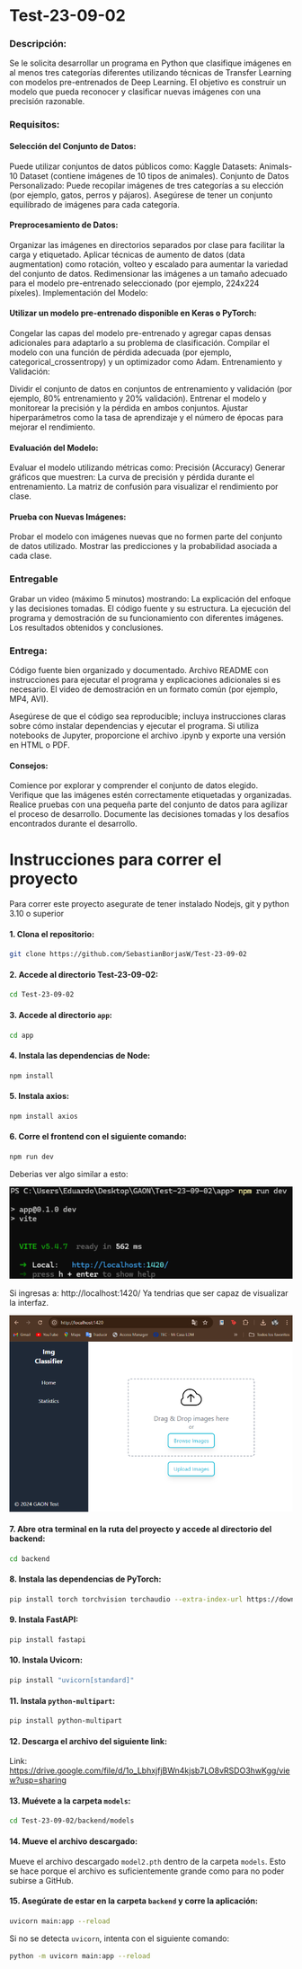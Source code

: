 # Test-23-09-02

### Descripción:

Se le solicita desarrollar un programa en Python que clasifique imágenes en al menos tres categorías diferentes utilizando técnicas de Transfer Learning con modelos pre-entrenados de Deep Learning. El objetivo es construir un modelo que pueda reconocer y clasificar nuevas imágenes con una precisión razonable.

### Requisitos:

#### Selección del Conjunto de Datos:

Puede utilizar conjuntos de datos públicos como:
Kaggle Datasets: Animals-10 Dataset (contiene imágenes de 10 tipos de animales).
Conjunto de Datos Personalizado: Puede recopilar imágenes de tres categorías a su elección (por ejemplo, gatos, perros y pájaros).
Asegúrese de tener un conjunto equilibrado de imágenes para cada categoría.

#### Preprocesamiento de Datos:

Organizar las imágenes en directorios separados por clase para facilitar la carga y etiquetado.
Aplicar técnicas de aumento de datos (data augmentation) como rotación, volteo y escalado para aumentar la variedad del conjunto de datos.
Redimensionar las imágenes a un tamaño adecuado para el modelo pre-entrenado seleccionado (por ejemplo, 224x224 píxeles).
Implementación del Modelo:

#### Utilizar un modelo pre-entrenado disponible en Keras o PyTorch:

Congelar las capas del modelo pre-entrenado y agregar capas densas adicionales para adaptarlo a su problema de clasificación.
Compilar el modelo con una función de pérdida adecuada (por ejemplo, categorical_crossentropy) y un optimizador como Adam.
Entrenamiento y Validación:

Dividir el conjunto de datos en conjuntos de entrenamiento y validación (por ejemplo, 80% entrenamiento y 20% validación).
Entrenar el modelo y monitorear la precisión y la pérdida en ambos conjuntos.
Ajustar hiperparámetros como la tasa de aprendizaje y el número de épocas para mejorar el rendimiento.

#### Evaluación del Modelo:

Evaluar el modelo utilizando métricas como:
Precisión (Accuracy)
Generar gráficos que muestren:
La curva de precisión y pérdida durante el entrenamiento.
La matriz de confusión para visualizar el rendimiento por clase.

#### Prueba con Nuevas Imágenes:

Probar el modelo con imágenes nuevas que no formen parte del conjunto de datos utilizado.
Mostrar las predicciones y la probabilidad asociada a cada clase.

### Entregable

Grabar un video (máximo 5 minutos) mostrando:
La explicación del enfoque y las decisiones tomadas.
El código fuente y su estructura.
La ejecución del programa y demostración de su funcionamiento con diferentes imágenes.
Los resultados obtenidos y conclusiones.

### Entrega:

Código fuente bien organizado y documentado.
Archivo README con instrucciones para ejecutar el programa y explicaciones adicionales si es necesario.
El video de demostración en un formato común (por ejemplo, MP4, AVI).

Asegúrese de que el código sea reproducible; incluya instrucciones claras sobre cómo instalar dependencias y ejecutar el programa.
Si utiliza notebooks de Jupyter, proporcione el archivo .ipynb y exporte una versión en HTML o PDF.

#### Consejos:

Comience por explorar y comprender el conjunto de datos elegido.
Verifique que las imágenes estén correctamente etiquetadas y organizadas.
Realice pruebas con una pequeña parte del conjunto de datos para agilizar el proceso de desarrollo.
Documente las decisiones tomadas y los desafíos encontrados durante el desarrollo.

# Instrucciones para correr el proyecto 

Para correr este proyecto asegurate de tener instalado Nodejs, git y python 3.10 o superior 

#### 1. Clona el repositorio:

   ```bash
   git clone https://github.com/SebastianBorjasW/Test-23-09-02
   ```
   
#### 2. Accede al directorio Test-23-09-02:

   ```bash
   cd Test-23-09-02
   ```

#### 3. Accede al directorio `app`:

   ```bash
   cd app
   ```

#### 4. Instala las dependencias de Node:

   ```bash
   npm install
   ```

#### 5. Instala axios:

   ```bash
   npm install axios
   ```

#### 6. Corre el frontend con el siguiente comando:

   ```bash
   npm run dev
   ```

Deberias ver algo similar a esto:

![Vista de terminal](assets/npm_init.png)

Si ingresas a: http://localhost:1420/
Ya tendrias que ser capaz de visualizar la interfaz. 

![Frontend](assets/frontend.png)

#### 7. Abre otra terminal en la ruta del proyecto y accede al directorio del backend:

   ```bash
   cd backend
   ```

#### 8. Instala las dependencias de PyTorch:

   ```bash
   pip install torch torchvision torchaudio --extra-index-url https://download.pytorch.org/whl/cu116 
   ```

#### 9. Instala FastAPI:

   ```bash
   pip install fastapi
   ```

#### 10. Instala Uvicorn:

   ```bash
   pip install "uvicorn[standard]"
   ```

#### 11. Instala `python-multipart`:

   ```bash
   pip install python-multipart
   ```

#### 12. Descarga el archivo del siguiente link:

   Link: https://drive.google.com/file/d/1o_LbhxjfjBWn4kjsb7LO8vRSDO3hwKgg/view?usp=sharing

#### 13. Muévete a la carpeta `models`:

   ```bash
   cd Test-23-09-02/backend/models
   ```

#### 14. Mueve el archivo descargado:

   Mueve el archivo descargado `model2.pth` dentro de la carpeta `models`. Esto se hace porque el archivo es suficientemente grande como para no poder subirse a GitHub.

#### 15. Asegúrate de estar en la carpeta `backend` y corre la aplicación:

   ```bash
   uvicorn main:app --reload
   ```

   Si no se detecta `uvicorn`, intenta con el siguiente comando: 

   ```bash
   python -m uvicorn main:app --reload
   ```
